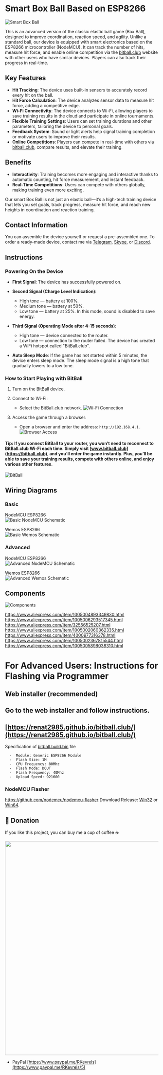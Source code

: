 # Smart Box Ball Based on ESP8266

![Smart Box Ball](https://github.com/renat2985/bitball.club/blob/main/doc/bitball2.png)

This is an advanced version of the classic elastic ball game (Box Ball), designed to improve coordination, reaction speed, and agility. Unlike a standard ball, our device is equipped with smart electronics based on the ESP8266 microcontroller (NodeMCU). It can track the number of hits, measure hit force, and enable online competition via the [bitball.club](https://bitball.club) website with other users who have similar devices. Players can also track their progress in real-time.

## Key Features
- **Hit Tracking**: The device uses built-in sensors to accurately record every hit on the ball.
- **Hit Force Calculation**: The device analyzes sensor data to measure hit force, adding a competitive edge.
- **Wi-Fi Connectivity**: The device connects to Wi-Fi, allowing players to save training results in the cloud and participate in online tournaments.
- **Flexible Training Settings**: Users can set training durations and other parameters, tailoring the device to personal goals.
- **Feedback System**: Sound or light alerts help signal training completion or motivate users to improve their results.
- **Online Competitions**: Players can compete in real-time with others via [bitball.club](https://bitball.club), compare results, and elevate their training.

## Benefits
- **Interactivity**: Training becomes more engaging and interactive thanks to automatic counting, hit force measurement, and instant feedback.
- **Real-Time Competitions**: Users can compete with others globally, making training even more exciting.

Our smart Box Ball is not just an elastic ball—it’s a high-tech training device that lets you set goals, track progress, measure hit force, and reach new heights in coordination and reaction training.

## Contact Information

You can assemble the device yourself or request a pre-assembled one. To order a ready-made device, contact me via [Telegram](https://t.me/ESPiotDevice), [Skype](https://skype:renat2985?chat), or [Discord](https://discord.com/invite/zaGaDuGe).

## Instructions

### Powering On the Device
- **First Signal**: The device has successfully powered on.
- **Second Signal (Charge Level Indication)**:
  - High tone — battery at 100%.
  - Medium tone — battery at 50%.
  - Low tone — battery at 25%. In this mode, sound is disabled to save energy.
- **Third Signal (Operating Mode after 4-15 seconds)**:
  - High tone — device connected to the router.
  - Low tone — connection to the router failed. The device has created a WiFi hotspot called "BitBall.club".

- **Auto Sleep Mode**: If the game has not started within 5 minutes, the device enters sleep mode. The sleep mode signal is a high tone that gradually lowers to a low tone.

### How to Start Playing with BitBall
1. Turn on the BitBall device.
2. Connect to Wi-Fi:
   - Select the BitBall.club network.
   ![Wi-Fi Connection](https://github.com/renat2985/bitball.club/blob/main/doc/WiFi.png)

3. Access the game through a browser:
   - Open a browser and enter the address: `http://192.168.4.1`.
   ![Browser Access](https://github.com/renat2985/bitball.club/blob/main/doc/AP.gif)

#### **Tip**: If you connect BitBall to your router, you won’t need to reconnect to BitBall.club Wi-Fi each time. Simply visit [www.bitball.club](https://bitball.club), and you’ll enter the game instantly. Plus, you’ll be able to save your training results, compete with others online, and enjoy various other features.

![BitBall](https://github.com/renat2985/bitball.club/blob/main/doc/bitball2.png)

## Wiring Diagrams

### Basic
NodeMCU ESP8266  
![Basic NodeMCU Schematic](https://github.com/renat2985/bitball.club/blob/main/doc/schematicEasy.png)

Wemos ESP8266  
![Basic Wemos Schematic](https://github.com/renat2985/bitball.club/blob/main/doc/schematicWemosEasy.png)

### Advanced
NodeMCU ESP8266  
![Advanced NodeMCU Schematic](https://github.com/renat2985/bitball.club/blob/main/doc/schematic.png)

Wemos ESP8266  
![Advanced Wemos Schematic](https://github.com/renat2985/bitball.club/blob/main/doc/schematicWemos.png)

## Components
![Components](https://github.com/renat2985/bitball.club/blob/main/doc/components/canva.png)

https://www.aliexpress.com/item/1005004893349830.html
https://www.aliexpress.com/item/1005006293517345.html
https://www.aliexpress.com/item/32556525207.html
https://www.aliexpress.com/item/1005002060362335.html
https://www.aliexpress.com/item/4000977316378.html
https://www.aliexpress.com/item/1005002367815544.html
https://www.aliexpress.com/item/1005005898038310.html



# For Advanced Users: Instructions for Flashing via Programmer

## Web installer (recommended)

## Go to the web installer and follow instructions.

## [https://renat2985.github.io/bitball.club/](https://renat2985.github.io/bitball.club/)


Specification of [bitball.build.bin](https://github.com/renat2985/bitball.club/raw/main/build/esp8266.esp8266.generic/bitball.build.bin) file
```
  -  Module: Generic ESP8266 Module
  -  Flash Size: 1M
  -  CPU Frequency: 80Mhz
  -  Flash Mode: DOUT
  -  Flash Frequency: 40Mhz
  -  Upload Speed: 921600
```

### NodeMCU Flasher
https://github.com/nodemcu/nodemcu-flasher
Download Release: [Win32](https://github.com/nodemcu/nodemcu-flasher/blob/master/Win32/Release/ESP8266Flasher.exe) or [Win64](https://github.com/nodemcu/nodemcu-flasher/blob/master/Win64/Release/ESP8266Flasher.exe).

## :battery: Donation

If you like this project, you can buy me a cup of coffee :coffee:

<img src="https://github.com/renat2985/toncoin_payment/blob/main/doc/donate.png" width="700px">

- PayPal [https://www.paypal.me/RKevrels](https://www.paypal.me/RKevrels/5)